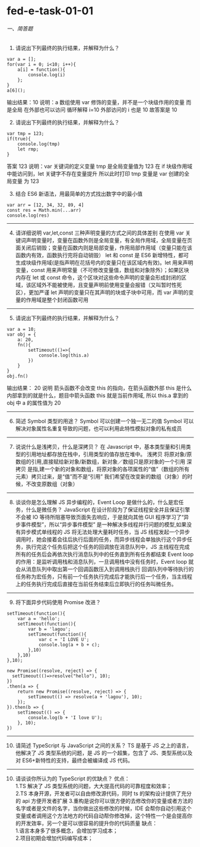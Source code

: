 # fed-e-task-01-01

###### 一、简答题

1. 请说出下列最终的执行结果，并解释为什么？

```
var a = [];
for(var i = 0; i<10; i++){
    a[i] = function(){
        console.log(i)
    };
}
a[6]();
```

输出结果：10
说明：a 数组使用 var 修饰的变量，并不是一个块级作用的变量 而是全局 在外部也可以访问 循环解释 i=10 外部访问的 i 也是 10 故答案是 10

2. 请说出下列最终的执行结果，并解释为什么？

```
var tmp = 123;
if(true){
    console.log(tmp)
    let rmp;
}
```

答案 123
说明：var 关键词的定义变量 tmp 是全局变量值为 123 在 if 块级作用域中能访问到，let 关键字不存在变量提升 所以此时打印 tmp 变量是 var 创建的全局变量 为 123

3. 结合 ES6 新语法，用最简单的方式找出数字中的最小值

```
var arr = [12, 34, 32, 89, 4]
const res = Math.min(...arr)
console.log(res)
```

---

4. 请详细说明 var,let,const 三种声明变量的方式之间的具体差别
   在使用 var 关键词声明变量时，变量在函数外则是全局变量，有全局作用域，全局变量在页面关闭后销毁；变量在函数内则是局部变量，作用局部作用域（变量只能在该函数内有效，函数执行完将自动销毁）
   let 和 const 是 ES6 新增特性，都可生成块级作用域(是指声明在花括号内的变量只在该区域内有效)。let 用来声明变量，const 用来声明常量（不可修改变量值，数组和对象除外）；如果区块内存在 let 或 const 命令，这个区块对这些命令声明的变量会形成封闭的区域，该区域外不能被使用，且变量声明前使用变量会报错（又叫暂时性死区），更加严谨
   let 声明的变量只在其声明的块或子块中可用，而 var 声明的变量的作用域是整个封闭函数可用

---

5. 请说出下列最终的执行结果，并解释为什么？

```
var a = 10;
var obj = {
    a: 20,
    fn(){
        setTimeout(()=>{
            console.log(this.a)
        })
    }
}
obj.fn()
```

输出结果： 20
说明 箭头函数不会改变 this 的指向，在箭头函数外部 this 是什么 内部拿到的就是什么，题目中箭头函数 this 就是当前作用域, 所以 this.a 拿到的 obj 中 a 的属性值为 20

---

6. 简述 Symbol 类型的用途？
   Symbol 可以创建一个独一无二的值
   Symbol 可以解决对象属性名重复导致的问题，也可以利用此特性模拟对象的私有成员

---

7. 说说什么是浅拷贝，什么是深拷贝？
   在 Javascript 中，基本类型量和引用类型的引用地址都存放在栈中，引用类型的值存放在堆中。
   浅拷贝 将原对象/原数组的引用,直接赋给新对象/新数组，新对象／数组只是原对象的一个引用
   深拷贝
   是指,建一个新的对象和数组，将原对象的各项属性的“值”（数组的所有元素）拷贝过来，是“值”而不是“引用” 我们希望在改变新的数组（对象）的时候，不改变原数组（对象）

---

8. 谈谈你是怎么理解 JS 异步编程的，Event Loop 是做什么的，什么是宏任务，什么是微任务？
   JavaScript 在设计阶段为了保证线程安全并且保证引擎不会被 IO 等待所阻塞导致页面失去响应，于是就向其他 GUI 程序学习了“异步事件模型”，所以“异步事件模型” 是一种解决多线程并行问题的模型,如果没有异步模式单线程的 JS 将无法处理大量耗时任务，当 JS 线程发起一个异步调用时，她会接着会往后执行后面的任务，而异步线程会单独执行这个异步任务，执行完这个任务后把这个任务的回调放在消息队列中，JS 主线程在完成所有的任务后会再依次执行消息队列中的任务直到所有任务都结束
   Event loop 的作用：是监听调用栈和消息队列，一旦调用栈中没有任务时，Event loop 就会从消息队列中取出第一个回调函数压入到调用栈执行
   回调队列中等待执行的任务称为宏任务，只有前一个任务执行完成后才能执行后一个任务，当主线程上的任务执行完成后直接在当前任务结束后立即执行的任务叫微任务。

---

9. 将下面异步代码使用 Promise 改进？

```
setTimeout(function(){
    var a = 'hello';
    setTimeout(function(){
        var b = 'lagou';
        setTimeout(function(){
            var c = 'I LOVE U';
            console.log(a + b + c);
        },10)
    },10)
},10);

new Promise((resolve, reject) => {
  setTimeout(()=>resolve("hello"), 10);
})
.then(a => {
	return new Promise((resolve, reject) => {
		setTimeout(() => resolve(a + 'lagou'), 10);
	});
}).then(b => {
	setTimeout(() => {
		console.log(b + 'I love U');
	}, 10);
})

```

---

10. 请简述 TypeScript 与 JavaScript 之间的关系？
    TS 是基于 JS 之上的语言，他解决了 JS 类型系统的问题，是 JS 的一个超集，包含了 JS、类型系统以及对 ES6+新特性的支持，最终会被编译成 JS 代码。

---

10. 请谈谈你所认为的 TypeScript 的优缺点？
    优点：  
    1.TS 解决了 JS 类型系统的问题，大大提高代码的可靠程度和效率；  
    2.TS 本身开源，开发者可以自由修改源代码，同时 ts 的架构设计提供了充分的 api 方便开发者扩展 3.重构是说你可以很方便的去修改你的变量或者方法的名字或者是文件的名字，当你做出这些修改的时候，IDE 会帮你自动引用这个变量或者调用这个方法地方的代码自动帮你修改掉，这个特性一个是会提高你的开发效率，另一个是可以很容易的提升你的代码质量
    缺点：  
     1.语言本身多了很多概念，会增加学习成本；  
     2.项目初期会增加代码编写成本；
